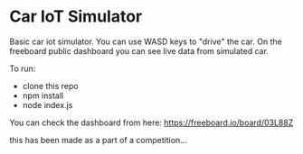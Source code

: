 # Car IoT Simulator
Basic car iot simulator. You can use WASD keys to "drive" the car. On the freeboard public dashboard you can see live data from simulated car.

To run:
* clone this repo
* npm install
* node index.js

You can check the dashboard from here: https://freeboard.io/board/03L88Z

this has been made as a part of a competition...
